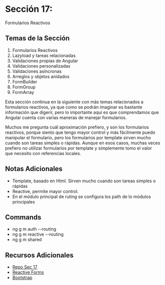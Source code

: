 # Sección 17: 
Formularios Reactivos

## Temas de la Sección
1. Formularios Reactivos
2. Lazyload y tareas relacionadas
3. Validaciones propias de Angular
4. Validaciones personalizadas
5. Validaciones asíncronas
6. Arreglos y objetos anidados
7. FormBuilder
8. FormGroup
9. FormArray

Esta sección continua en la siguiente con más temas relacionados a formularios reactivos, ya que como se podrán imaginar es bastante información que digerir, pero lo importante aquí es que comprendamos que Angular cuenta con varias maneras de manejar formularios.

Muchos me pregunta cuál aproximación prefiero, y son los formularios reactivos, porque siento que tengo mayor control y más fácilmente puedo manipular el formulario, pero los formularios por template sirven mucho cuando son tareas simples o rápidas. Aunque en esos casos, muchas veces prefiero no utilizar formularios por template y simplemente tomo el valor que necesito con referencias locales.

## Notas Adicionales
- Template, basado en Html. Sirven mucho cuando son tareas simples o rápidas
- Reactive, permite mayor control.
- En el módulo principal de ruting se configura los path de lo módulos principales

## Commands
- ng g m auth --routing
- ng g m reactive --routing
- ng g m shared

## Recursos Adicionales
- [Repo Sec 17](https://github.com/Klerith/angular-reactive-forms/tree/fin-seccion-17)
- [Reactive Forms](https://angular.io/guide/reactive-forms)
- [Bootstrap](https://getbootstrap.com/)